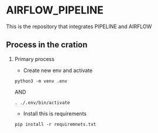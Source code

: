 # AIRFLOW_PIPELINE
This is the repository that integrates PIPELINE and AIRFLOW

## Process in the cration 
 1) Primary process 
    - Create new env and activate
    ```
    python3 -m venv .env
    ```
    AND

    ```
    . ./.env/bin/activate
    ```
    - Install this is requirements
    ```
    pip install -r requiremnets.txt
    ```